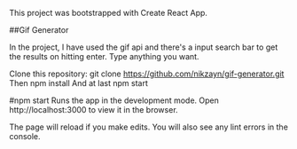 This project was bootstrapped with Create React App.

##Gif Generator

In the project, I have used the gif api and there's a input search bar to get the results on hitting enter. Type anything you want.

Clone this repository: git clone https://github.com/nikzayn/gif-generator.git Then npm install And at last npm start

#npm start
Runs the app in the development mode.
Open http://localhost:3000 to view it in the browser.

The page will reload if you make edits.
You will also see any lint errors in the console.
